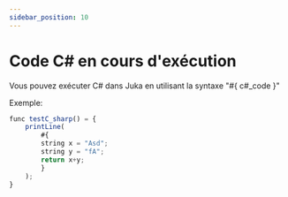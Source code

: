 ```yaml
---
sidebar_position: 10
---
```


# Code C# en cours d'exécution

Vous pouvez exécuter C# dans Juka en utilisant la syntaxe "#{ c#_code }"

Exemple:
```jsx
func testC_sharp() = {
    printLine(
        #{
        string x = "Asd";
        string y = "fA";
        return x+y;
        }
    );
}
```